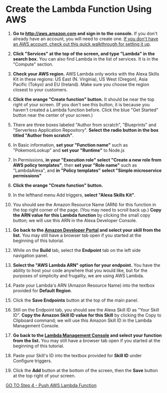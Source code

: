 # Create the Lambda Function Using AWS

1.  **Go to http://aws.amazon.com and sign in to the console.** If you don't already have an account, you will need to create one.  [If you don't have an AWS account, check out this quick walkthrough for setting it up](https://alexa.design/create-aws-account).

2.  **Click "Services" at the top of the screen, and type "Lambda" in the search box.**  You can also find Lambda in the list of services.  It is in the "Compute" section.

3.  **Check your AWS region.** AWS Lambda only works with the Alexa Skills Kit in these regions: US East (N. Virginia), US West (Oregon), Asia Pacific (Tokyo)  and EU (Ireland).  Make sure you choose the region closest to your customers.

4.  **Click the orange "Create function" button.** It should be near the top right of your screen.  (If you don't see this button, it is because you haven't created a Lambda function before.  Click the blue "Get Started" button near the center of your screen.)

5.  There are three boxes labeled "Author from scratch", "Blueprints" and "Serverless Application Repository". **Select the radio button in the box titled  "Author from scratch"**.

6. In Basic information, **set your "Function name"** such as "PokemonLookup" and **set your "Runtime"** to Node.js

7. In Permissions, **in your "Execution role" select "Create a new role from AWS policy templates"**, then **set your "Role name"** such as "LambdaAlexa", and **in "Policy templates" select "Simple microservice permissions"**

8.  **Click the orange "Create function" button.** 

9. In the lefthand menu Add triggers, **select "Alexa Skills Kit"**.

10. You should see the Amazon Resource Name (ARN) for this function in the top right corner of the page.  (You may need to scroll back up.) **Copy the ARN value for this Lambda function** by clicking the small copy button; we will use this ARN in the Alexa Developer Console.

11. **Go back to the [Amazon Developer Portal](https://developer.amazon.com/alexa/console/ask) and select your skill from the list.** You may still have a browser tab open if you started at the beginning of this tutorial.

12. While on the **Build** tab, select the **Endpoint** tab on the left side navigation panel.

13.  **Select the "AWS Lambda ARN" option for your endpoint.** You have the ability to host your code anywhere that you would like, but for the purposes of simplicity and frugality, we are using AWS Lambda.

14.  Paste your Lambda's ARN (Amazon Resource Name) into the textbox provided for **Default Region**.

15. Click the **Save Endpoints** button at the top of the main panel.

16. Still on the Endpoint tab, you should see the Alexa Skill ID as "Your Skill ID". **Copy the Amazon Skill ID value for this Skill** by clicking the Copy to Clipboard command; we will use this Amazon Skill ID in the Lambda Management Console.

17. **Go back to the [Lambda Management Console](https://console.aws.amazon.com/lambda/home) and select your function from the list.** You may still have a browser tab open if you started at the beginning of this tutorial.

18. Paste your Skill's ID into the textbox provided for **Skill ID** under Configure triggers.

19. Click the **Add** button at the bottom of the screen, then the **Save** button at the top right of your screen.

[GO TO Step 4 - Push AWS Lambda Function](./lambda-push.md)



